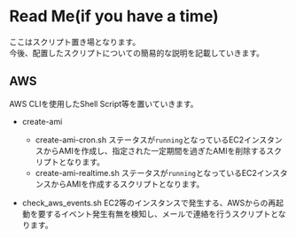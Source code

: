 # Read Me(if you have a time)
ここはスクリプト置き場となります。  
今後、配置したスクリプトについての簡易的な説明を記載していきます。  
  
## AWS
AWS CLIを使用したShell Script等を置いていきます。  
- create-ami
    - create-ami-cron.sh
    ステータスが`running`となっているEC2インスタンスからAMIを作成し、指定された一定期間を過ぎたAMIを削除するスクリプトとなります。  
    - create-ami-realtime.sh
    ステータスが`running`となっているEC2インスタンスからAMIを作成するスクリプトとなります。  

- check_aws_events.sh
EC2等のインスタンスで発生する、AWSからの再起動を要するイベント発生有無を検知し、メールで連絡を行うスクリプトとなります。  
  
